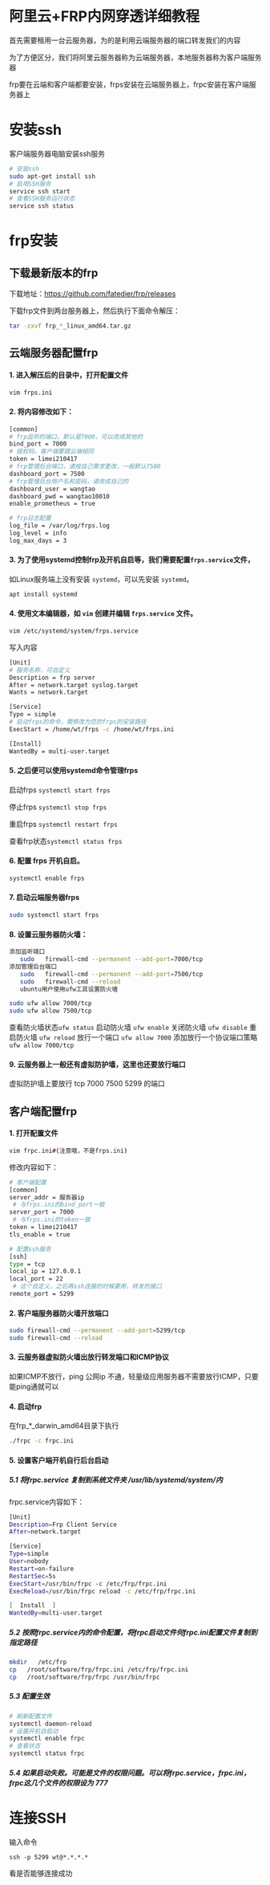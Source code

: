 # 阿里云+FRP内网穿透详细教程

首先需要租用一台云服务器，为的是利用云端服务器的端口转发我们的内容

为了方便区分，我们将阿里云服务器称为云端服务器，本地服务器称为客户端服务器

frp要在云端和客户端都要安装，frps安装在云端服务器上，frpc安装在客户端服务器上

# 安装ssh

客户端服务器电脑安装ssh服务

```Bash
# 安装ssh
sudo apt-get install ssh
# 启用SSH服务
service ssh start
# 查看SSH服务运行状态
service ssh status
```

# frp安装

## 下载最新版本的frp

下载地址：https://github.com/fatedier/frp/releases

下载frp文件到两台服务器上，然后执行下面命令解压：

```Bash
tar -zxvf frp_*_linux_amd64.tar.gz
```

## 云端服务器配置frp

#### 1. 进入解压后的目录中，打开配置文件
   
   ```Bash
   vim frps.ini
   ```
#### 2. 将内容修改如下：
   
   ```Bash
   [common]
   # frp监听的端口，默认是7000，可以改成其他的
   bind_port = 7000
   # 授权码，客户端要跟云端相同
   token = limei210417
   # frp管理后台端口，请按自己需求更改，一般默认7500
   dashboard_port = 7500
   # frp管理后台用户名和密码，请改成自己的
   dashboard_user = wangtao
   dashboard_pwd = wangtao10010
   enable_prometheus = true
   
   # frp日志配置
   log_file = /var/log/frps.log
   log_level = info
   log_max_days = 3
   ```
#### 3. 为了使用systemd控制frp及开机自启等，我们需要配置`frps.service`文件，
   
   如Linux服务端上没有安装 `systemd`，可以先安装 `systemd`。
   
   ```Bash
   apt install systemd
   ```
#### 4. 使用文本编辑器，如 `vim` 创建并编辑 `frps.service` 文件。
   
   ```Bash
   vim /etc/systemd/system/frps.service
   ```
   
   写入内容
   
   ```Bash
   [Unit]
   # 服务名称，可自定义
   Description = frp server
   After = network.target syslog.target
   Wants = network.target
   
   [Service]
   Type = simple
   # 启动frps的命令，需修改为您的frps的安装路径
   ExecStart = /home/wt/frps -c /home/wt/frps.ini
   
   [Install]
   WantedBy = multi-user.target
   ```
#### 5.  之后便可以使用systemd命令管理frps
   
   启动frps `systemctl start frps`
   
   停止frps `systemctl stop frps`
   
   重启frps `systemctl restart frps`
   
   查看frp状态`systemctl status frps`

#### 6. 配置 frps 开机自启。
   ```Bash
   systemctl enable frps
   ```

#### 7. 启动云端服务器frps
   ```Bash
   sudo systemctl start frps
   ```

#### 8. 设置云服务器防火墙：
   ```Bash
   添加监听端口
      sudo   firewall-cmd --permanent --add-port=7000/tcp
   添加管理后台端口
      sudo   firewall-cmd --permanent --add-port=7500/tcp
      sudo   firewall-cmd --reload
      ubuntu用户使用ufw工具设置防火墙
   ```
   
   ```Bash
   sudo ufw allow 7000/tcp
   sudo ufw allow 7500/tcp
   ```
   
   查看防火墙状态`ufw status`
   启动防火墙 `ufw enable`
   关闭防火墙 `ufw disable`
   重启防火墙 `ufw reload`
   放行一个端口 `ufw allow 7000`
   添加放行一个协议端口策略 `ufw allow 7000/tcp`

#### 9. 云服务器上一般还有虚拟防护墙，这里也还要放行端口

​虚拟防护墙上要放行 tcp 7000 7500 5299 的端口

## 客户端配置frp

#### 1. 打开配置文件

```Bash
vim frpc.ini#(注意哦，不是frps.ini)
```

修改内容如下：

```Bash
# 客户端配置
[common]
server_addr = 服务器ip
 # 与frps.ini的bind_port一致
server_port = 7000
 # 与frps.ini的token一致
token = limei210417
tls_enable = true

# 配置ssh服务
[ssh]
type = tcp
local_ip = 127.0.0.1
local_port = 22
 # 这个自定义，之后再ssh连接的时候要用，转发的接口
remote_port = 5299
```

#### 2. 客户端服务器防火墙开放端口

```Bash
sudo firewall-cmd --permanent --add-port=5299/tcp
sudo firewall-cmd --reload
```

#### 3. 云服务器虚拟防火墙出放行转发端口和ICMP协议

​如果ICMP不放行，ping 公网ip 不通，轻量级应用服务器不需要放行ICMP，只要能ping通就可以

#### 4. 启动frp

在frp_*_darwin_amd64目录下执行

```Bash
./frpc -c frpc.ini
```

#### 5. 设置客户端开机自行后台启动

##### 5.1 将frpc.service 复制到系统文件夹 /usr/lib/systemd/system/内

​frpc.service内容如下：

```Bash
[Unit]
Description=Frp Client Service
After=network.target

[Service]
Type=simple
User=nobody
Restart=on-failure
RestartSec=5s
ExecStart=/usr/bin/frpc -c /etc/frp/frpc.ini
ExecReload=/usr/bin/frpc reload -c /etc/frp/frpc.ini

[  Install  ]
WantedBy=multi-user.target
```
##### 5.2 按照frpc.service内的命令配置，将frpc启动文件何frpc.ini配置文件复制到指定路径

```Bash
mkdir   /etc/frp
cp   /root/software/frp/frpc.ini /etc/frp/frpc.ini
cp   /root/software/frp/frpc /usr/bin/frpc
```

##### 5.3 配置生效

```Bash
# 刷新配置文件
systemctl daemon-reload
# 设置开机自启动
systemctl enable frpc
# 查看状态
systemctl status frpc
```

##### 5.4 如果启动失败。可能是文件的权限问题。可以将frpc.service，frpc.ini，frpc这几个文件的权限设为 777

# 连接SSH

输入命令

```
ssh -p 5299 wt@*.*.*.*
```

看是否能够连接成功